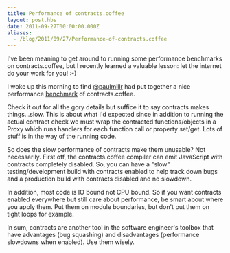 ```yaml
---
title: Performance of contracts.coffee
layout: post.hbs
date: 2011-09-27T00:00:00.000Z
aliases:
  - /blog/2011/09/27/Performance-of-contracts.coffee
---
```


I've been meaning to get around to running some performance benchmarks on contracts.coffee, but I recently learned a valuable lesson: let the internet do your work for you! :-)

I woke up this morning to find [@paulmillr](https://twitter.com/#!/paulmillr) had put together a nice performance [benchmark](http://jsperf.com/performance-impact-of-contracts/4) of contracts.coffee.

Check it out for all the gory details but suffice it to say contracts makes things...slow. This is about what I'd expected since in addition to running the actual contract check we must wrap the contracted functions/objects in a Proxy which runs handlers for each function call or property set/get. Lots of stuff is in the way of the running code.

So does the slow performance of contracts make them unusable? Not necessarily. First off, the contracts.coffee compiler can emit JavaScript with contracts completely disabled. So, you can have a "slow" testing/development build with contracts enabled to help track down bugs and a production build with contracts disabled and no slowdown.

In addition, most code is IO bound not CPU bound. So if you want contracts enabled everywhere but still care about performance, be smart about where you apply them. Put them on module boundaries, but don't put them on tight loops for example. 

In sum, contracts are another tool in the software engineer's toolbox that have advantages (bug squashing) and disadvantages (performance slowdowns when enabled). Use them wisely.
